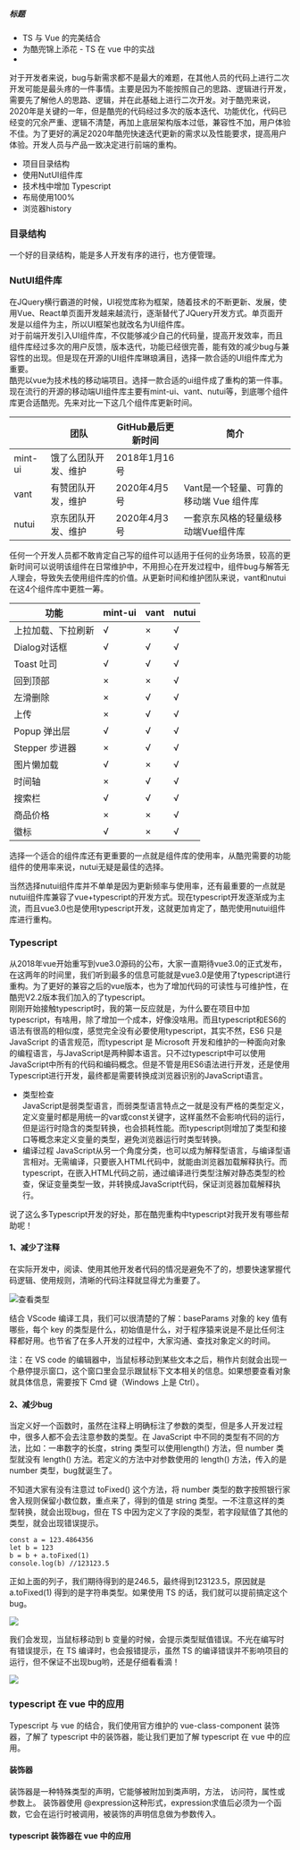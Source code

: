 
##### 标题
 * TS 与 Vue 的完美结合
 * 为酷兜锦上添花 - TS 在 vue 中的实战
 * 

对于开发者来说，bug与新需求都不是最大的难题，在其他人员的代码上进行二次开发可能是最头疼的一件事情。主要是因为不能按照自己的思路、逻辑进行开发，需要先了解他人的思路、逻辑，并在此基础上进行二次开发。对于酷兜来说，2020年是关键的一年，但是酷兜的代码经过多次的版本迭代、功能优化，代码已经变的冗余严重、逻辑不清楚，再加上底层架构版本过低，兼容性不加，用户体验不佳。为了更好的满足2020年酷兜快速迭代更新的需求以及性能要求，提高用户体验。开发人员与产品一致决定进行前端的重构。  

* 项目目录结构
* 使用NutUI组件库
* 技术栈中增加 Typescript 
* 布局使用100%
* 浏览器history

### 目录结构
一个好的目录结构，能是多人开发有序的进行，也方便管理。

### NutUI组件库
在JQuery横行霸道的时候，UI视觉库称为框架，随着技术的不断更新、发展，使用Vue、React单页面开发越来越流行，逐渐替代了JQuery开发方式。单页面开发是以组件为主，所以UI框架也就改名为UI组件库。  
对于前端开发引入UI组件库，不仅能够减少自己的代码量，提高开发效率，而且组件库经过多次的用户反馈，版本迭代，功能已经很完善，能有效的减少bug与兼容性的出现。但是现在开源的UI组件库琳琅满目，选择一款合适的UI组件库尤为重要。  
酷兜以vue为技术栈的移动端项目。选择一款合适的ui组件成了重构的第一件事。现在流行的开源的移动端UI组件库主要有mint-ui、vant、nutui等，到底哪个组件库更合适酷兜。先来对比一下这几个组件库更新时间。

|        | 团队 |  GitHub最后更新时间 | 简介 | 
|  ----  | ----  | ---- | ---- | 
| mint-ui  | 饿了么团队开发、维护 | 2018年1月16号 | |
| vant | 有赞团队开发，维护 | 2020年4月5号 |  Vant是一个轻量、可靠的移动端 Vue 组件库  |
| nutui | 京东团队开发、维护 | 2020年4月3号 |  一套京东风格的轻量级移动端Vue组件库  |  

任何一个开发人员都不敢肯定自己写的组件可以适用于任何的业务场景，较高的更新时间可以说明该组件在日常维护中，不用担心在开发过程中，组件bug与解答无人理会，导致失去使用组件库的价值。从更新时间和维护团队来说，vant和nutui在这4个组件库中更胜一筹。

|    功能    | mint-ui |  vant |  nutui |
|  ----  | ----  | ---- |  ---- |
| 上拉加载、下拉刷新 | √ |  × | √|
| Dialog对话框  |  √ |  √ | √| 
| Toast 吐司  |  √ |  √  | √|
| 回到顶部  |  × |  × | √|
| 左滑删除  |  × |  √  | √| 
| 上传  |  × |  √ | √|
| Popup 弹出层  |  √ |  √  | √|
| Stepper 步进器  |  × |  √  | √| 
| 图片懒加载  |  √ |  ×  | √| 
| 时间轴  |  × |  √ | √|
| 搜索栏  |  √ |  √ | √|
| 商品价格  |  × |  × |  √|
| 徽标  |  √ |  × |  √|

选择一个适合的组件库还有更重要的一点就是组件库的使用率，从酷兜需要的功能组件的使用率来说，nutui无疑是最佳的选择。

当然选择nutui组件库并不单单是因为更新频率与使用率，还有最重要的一点就是nutui组件库兼容了vue+typescript的开发方式。现在typescript开发逐渐成为主流，而且vue3.0也是使用typescript开发，这就更加肯定了，酷兜使用nutui组件库进行重构。

### Typescript
从2018年vue开始重写到vue3.0源码的公布，大家一直期待vue3.0的正式发布，在这两年的时间里，我们听到最多的信息可能就是vue3.0是使用了typescript进行重构。为了更好的兼容之后的vue版本，也为了增加代码的可读性与可维护性，在酷兜V2.2版本我们加入的了typescript。  
刚刚开始接触typescript时，我的第一反应就是，为什么要在项目中加typescript，有啥用，除了增加一个成本，好像没啥用。而且typescript和ES6的语法有很高的相似度，感觉完全没有必要使用typescript，其实不然，ES6 只是 JavaScript 的语言规范，而typescript 是 Microsoft 开发和维护的一种面向对象的编程语言，与JavaScript是两种脚本语言。只不过typescript中可以使用JavaScript中所有的代码和编码概念。但是不管是用ES6语法进行开发，还是使用Typescript进行开发，最终都是需要转换成浏览器识别的JavaScript语言。

* 类型检查  
    JavaScript是弱类型语言，而弱类型语言特点之一就是没有严格的类型定义，定义变量时都是用统一的var或const关键字，这样虽然不会影响代码的运行，但是运行时隐含的类型转换，也会损耗性能。而typescript则增加了类型和接口等概念来定义变量的类型，避免浏览器运行时类型转换。
* 编译过程
    JavaScript从另一个角度分类，也可以成为解释型语言，与编译型语言相对。无需编译，只要嵌入HTML代码中，就能由浏览器加载解释执行。而typescript，在嵌入HTML代码之前，通过编译进行类型注解对静态类型的检查，保证变量类型一致，并转换成JavaScript代码，保证浏览器加载解释执行。
    
说了这么多Typescript开发的好处，那在酷兜重构中typescript对我开发有哪些帮助呢！

#### 1、减少了注释
在实际开发中，阅读、使用其他开发者代码的情况是避免不了的，想要快速掌握代码逻辑、使用规则，清晰的代码注释就显得尤为重要了。  

![查看类型](https://storage.360buyimg.com/imgtools/3ebaa053d8-bf159260-8120-11ea-bda4-45e44354cb16.gif)  

结合 VScode 编译工具，我们可以很清楚的了解：baseParams 对象的 key 值有哪些，每个 key 的类型是什么，初始值是什么，对于程序猿来说是不是比任何注释都好用。也节省了在多人开发的过程中，大家沟通、查找对象定义的时间。

注：在 VS code 的编辑器中，当鼠标移动到某些文本之后，稍作片刻就会出现一个悬停提示窗口，这个窗口里会显示跟鼠标下文本相关的信息。如果想要查看对象就具体信息，需要按下 Cmd 键（Windows 上是 Ctrl）。

#### 2、减少bug
当定义好一个函数时，虽然在注释上明确标注了参数的类型，但是多人开发过程中，很多人都不会去注意参数的类型。在 JavaScript 中不同的类型有不同的方法，比如：一串数字的长度，string 类型可以使用length() 方法，但 number 类型就没有 length() 方法。若定义的方法中对参数使用的 length() 方法，传入的是 number 类型，bug就诞生了。

不知道大家有没有注意过 toFixed() 这个方法，将 number 类型的数字按照银行家舍入规则保留小数位数，重点来了，得到的值是 string 类型。一不注意这样的类型转换，就会出现bug，但在 TS 中因为定义了字段的类型，若字段赋值了其他的类型，就会出现错误提示。

```
const a = 123.4864356
let b = 123
b = b + a.toFixed(1)
console.log(b) //123123.5
```
正如上面的列子，我们期待得到的是246.5，最终得到123123.5，原因就是 a.toFixed(1) 得到的是字符串类型。如果使用 TS 的话，我们就可以提前搞定这个bug。

![](https://img14.360buyimg.com/imagetools/jfs/t1/102561/29/19316/55950/5e9c431cEe5e9e0b4/6e2c38f961258ae6.png)

我们会发现，当鼠标移动到 b 变量的时候，会提示类型赋值错误。不光在编写时有错误提示，在 TS 编译时，也会报错提示，虽然 TS 的编译错误并不影响项目的运行，但不保证不出现bug哟，还是仔细看看滴！

![](https://img13.360buyimg.com/imagetools/jfs/t1/99310/26/19169/39502/5e9c4483E23e63f53/21529d59e297d369.png)

### typescript 在 vue 中的应用

Typescript 与 vue 的结合，我们使用官方维护的 vue-class-component 装饰器，了解了 typescript 中的装饰器，能让我们更加了解 typescript 在 vue 中的应用。


#### 装饰器
装饰器是一种特殊类型的声明，它能够被附加到类声明，方法， 访问符，属性或参数上。 装饰器使用 @expression这种形式，expression求值后必须为一个函数，它会在运行时被调用，被装饰的声明信息做为参数传入。

#### typescript 装饰器在 vue 中的应用


